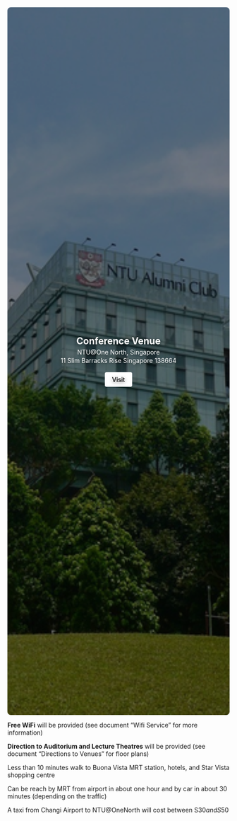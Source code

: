 <div markdown="0" style="position: relative; height: 40vh; overflow: hidden; width:100%; border-radius: 0.5rem;">
  <img
    src="/assets/imgs/venue.jpg"
    alt="Conference Venue"
    style="width: 100%; height: 100%; object-fit: cover; display: block"
  />
  <div
    style="position: absolute; inset: 0; background: rgba(0, 0, 0, 0.45)"
  ></div>
  <div
    style="
      position: absolute;
      inset: 0;
      display: flex;
      align-items: center;
      justify-content: center;
      z-index: 1;
    "
  >
    <div
      style="
        text-align: center;
        color: #fff;
        text-shadow: 0 2px 8px rgba(0, 0, 0, 0.6);
        padding: 0.75rem 1rem;
        display: flex;
        flex-direction: column;
        align-items: center;
        justify-content: center;
      "
    >
      <h2 style="margin: 0 0 0.25rem; font-weight: 700">Conference Venue</h2>
      <p style="margin: 0 0.5rem 0.5rem; line-height: 1.35">
        NTU@One North, Singapore<br />
        11 Slim Barracks Rise Singapore 138664
      </p>
      <a
        href="https://www.ntu.edu.sg/life-at-ntu/leisure-and-dining/ntu@one-north"
        style="
          background-color: #fff;
          color: #000;
          border-radius: 0.25rem;
          padding: 0.5rem 1rem;
          text-decoration: none;
          font-weight: 500;
          margin-top: 0.5rem;
        "
        >Visit</a
      >
    </div>
  </div>
</div>

**Free WiFi** will be provided (see document “Wifi Service” for more information)

**Direction to Auditorium and Lecture Theatres** will be provided (see document “Directions to Venues” for floor plans)

Less than 10 minutes walk to Buona Vista MRT station, hotels, and Star Vista shopping centre

Can be reach by MRT from airport in about one hour and by car in about 30 minutes (depending on the traffic)

A taxi from Changi Airport to NTU@OneNorth will cost between S$30 and S$50
